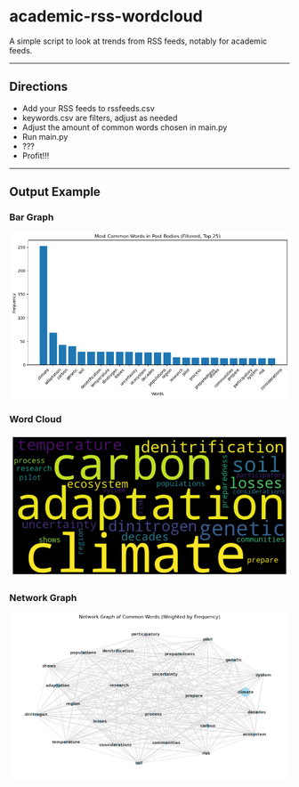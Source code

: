 # academic-rss-wordcloud
 A simple script to look at trends from RSS feeds, notably for academic feeds.

---

## Directions

- Add your RSS feeds to rssfeeds.csv
- keywords.csv are filters, adjust as needed
- Adjust the amount of common words chosen in main.py
- Run main.py
- ???
- Profit!!!

---

## Output Example

### Bar Graph

![Bar Graph](/images/baroutput.png)

### Word Cloud

![Word Cloud](/images/wordcloudoutput.png)

### Network Graph

![Network Graph](/images/networkoutput.png)

